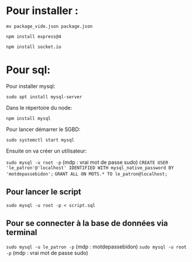 # Pour installer :


`mv package_vide.json package.json`

`npm install express@4`

`npm install socket.io`

# Pour sql: 

Pour installer mysql: 

`sudo apt install mysql-server`

Dans le répertoire du node:

`npm install mysql`

Pour lancer démarrer le SGBD:

`sudo systemctl start mysql`

Ensuite on va créer un utilisateur:

`sudo mysql -u root -p` (mdp : vrai mot de passe sudo)
`CREATE USER 'le_patron'@'localhost' IDENTIFIED WITH mysql_native_password BY 'motdepassebidon';`
`GRANT ALL ON MOTS.* TO le_patron@localhost;`


## Pour lancer le script

`sudo mysql -u root -p < script.sql`


## Pour se connecter à la base de données via terminal


`sudo mysql -u le_patron -p` (mdp : motdepassebidon)
`sudo mysql -u root -p` (mdp : vrai mot de passe sudo)

